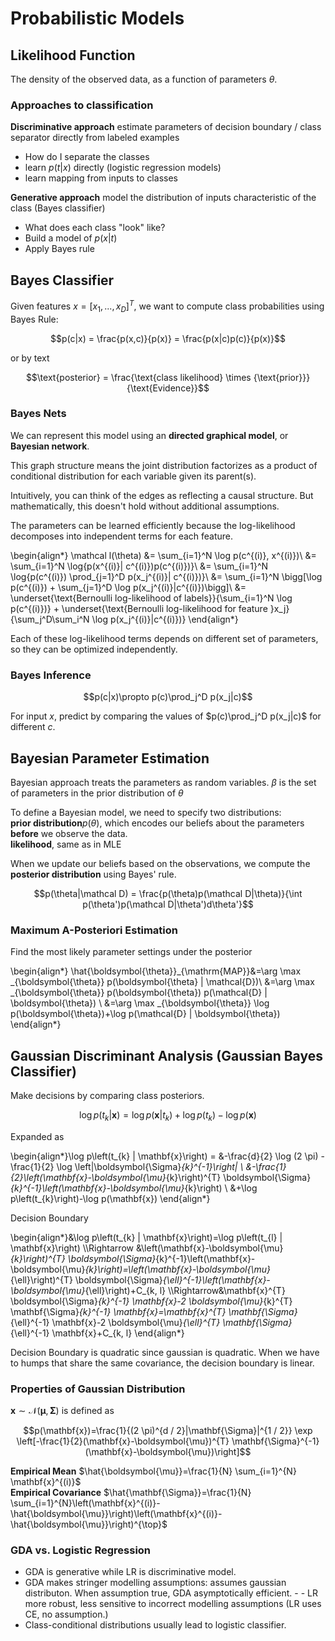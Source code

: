 # Probabilistic Models

## Likelihood Function
The density of the observed data, as a function of parameters $\theta$. 

### Approaches to classification
__Discriminative approach__ estimate parameters of decision boundary / class separator directly from labeled examples

 - How do I separate the classes
 - learn $p(t|x)$ directly (logistic regression models)
 - learn mapping from inputs to classes
 
__Generative approach__ model the distribution of inputs characteristic of the class (Bayes classifier)

 - What does each class "look" like?
 - Build a model of $p(x|t)$
 - Apply Bayes rule

## Bayes Classifier
Given features $x = [x_1,...,x_D]^T$, we want to compute class probabilities using Bayes Rule:

$$p(c|x) = \frac{p(x,c)}{p(x)} = \frac{p(x|c)p(c)}{p(x)}$$

or by text 

$$\text{posterior} = \frac{\text{class likelihood} \times {\text{prior}}}{\text{Evidence}}$$

### Bayes Nets
We can represent this model using an __directed graphical model__, or __Bayesian network__. 

This graph structure means the joint distribution factorizes as a product of conditional distribution for each variable given its parent(s). 

Intuitively, you can think of the edges as reflecting a causal structure. But mathematically, this doesn't hold without additional assumptions. 

The parameters can be learned efficiently because the log-likelihood decomposes into independent terms for each feature. 

\begin{align*}
\mathcal l(\theta) &= \sum_{i=1}^N \log p(c^{(i)}, x^{(i)})\\
&= \sum_{i=1}^N \log\{p(x^{(i)}| c^{(i)})p(c^{(i)})\}\\
&= \sum_{i=1}^N \log\{p(c^{(i)}) \prod_{j=1}^D p(x_j^{(i)}| c^{(i)})\}\\
&= \sum_{i=1}^N \bigg[\log p(c^{(i)}) + \sum_{j=1}^D \log p(x_j^{(i)}|c^{(i)})\bigg]\\
&= \underset{\text{Bernoulli log-likelihood of labels}}{\sum_{i=1}^N \log p(c^{(i)})} + \underset{\text{Bernoulli log-likelihood for feature }x_j}{\sum_j^D\sum_i^N \log p(x_j^{(i)}|c^{(i)})}
\end{align*}

Each of these log-likelihood terms depends on different set of parameters, so they can be optimized independently. 

### Bayes Inference

$$p(c|x)\propto p(c)\prod_j^D p(x_j|c)$$

For input $x$, predict by comparing the values of $p(c)\prod_j^D p(x_j|c)$ for different $c$. 

## Bayesian Parameter Estimation
Bayesian approach treats the parameters as random variables. $\beta$ is the set of parameters in the prior distribution of $\theta$

To define a Bayesian model, we need to specify two distributions:  
__prior distribution__$p(\theta)$, which encodes our beliefs about the parameters __before__ we observe the data.  
__likelihood__, same as in MLE

When we update our beliefs based on the observations, we compute the __posterior distribution__ using Bayes' rule. 

$$p(\theta|\mathcal D) = \frac{p(\theta)p(\mathcal D|\theta)}{\int p(\theta')p(\mathcal D|\theta')d\theta'}$$


### Maximum A-Posteriori Estimation
Find the most likely parameter settings under the posterior

\begin{align*}
\hat{\boldsymbol{\theta}}_{\mathrm{MAP}}&=\arg \max _{\boldsymbol{\theta}} p(\boldsymbol{\theta} | \mathcal{D})\\
&=\arg \max _{\boldsymbol{\theta}} p(\boldsymbol{\theta}) p(\mathcal{D} | \boldsymbol{\theta}) \\
&=\arg \max _{\boldsymbol{\theta}} \log p(\boldsymbol{\theta})+\log p(\mathcal{D} | \boldsymbol{\theta})
\end{align*}

## Gaussian Discriminant Analysis (Gaussian Bayes Classifier)

Make decisions by comparing class posteriors. 


$$\log p\left(t_{k} | \mathbf{x}\right)=\log p\left(\mathbf{x} | t_{k}\right)+\log p\left(t_{k}\right)-\log p(\mathbf{x})$$

Expanded as 

\begin{align*}\log p\left(t_{k} | \mathbf{x}\right) =  &-\frac{d}{2} \log (2 \pi) -\frac{1}{2} \log \left|\boldsymbol{\Sigma}_{k}^{-1}\right| \\
&-\frac{1}{2}\left(\mathbf{x}-\boldsymbol{\mu}_{k}\right)^{T} \boldsymbol{\Sigma}_{k}^{-1}\left(\mathbf{x}-\boldsymbol{\mu}_{k}\right) \\
&+\log p\left(t_{k}\right)-\log p(\mathbf{x})
\end{align*}

Decision Boundary 

\begin{align*}&\log p\left(t_{k} | \mathbf{x}\right)=\log p\left(t_{l} | \mathbf{x}\right) \\\Rightarrow &\left(\mathbf{x}-\boldsymbol{\mu}_{k}\right)^{T} \boldsymbol{\Sigma}_{k}^{-1}\left(\mathbf{x}-\boldsymbol{\mu}_{k}\right)=\left(\mathbf{x}-\boldsymbol{\mu}_{\ell}\right)^{T} \boldsymbol{\Sigma}_{\ell}^{-1}\left(\mathbf{x}-\boldsymbol{\mu}_{\ell}\right)+C_{k, l} \\\Rightarrow&\mathbf{x}^{T} \boldsymbol{\Sigma}_{k}^{-1} \mathbf{x}-2 \boldsymbol{\mu}_{k}^{T} \mathbf{\Sigma}_{k}^{-1} \mathbf{x}=\mathbf{x}^{T} \mathbf{\Sigma}_{\ell}^{-1} \mathbf{x}-2 \boldsymbol{\mu}_{\ell}^{T} \mathbf{\Sigma}_{\ell}^{-1} \mathbf{x}+C_{k, l}
\end{align*}

Decision Boundary is quadratic since gaussian is quadratic. When we have to humps that share the same covariance, the decision boundary is linear. 

### Properties of Gaussian Distribution
$\mathbf{x} \sim \mathcal{N}(\boldsymbol{\mu}, \mathbf{\Sigma})$ is defined as 

$$p(\mathbf{x})=\frac{1}{(2 \pi)^{d / 2}|\mathbf{\Sigma}|^{1 / 2}} \exp \left[-\frac{1}{2}(\mathbf{x}-\boldsymbol{\mu})^{T} \mathbf{\Sigma}^{-1}(\mathbf{x}-\boldsymbol{\mu})\right]$$

__Empirical Mean__ $\hat{\boldsymbol{\mu}}=\frac{1}{N} \sum_{i=1}^{N} \mathbf{x}^{(i)}$  
__Empirical Covariance__ $\hat{\mathbf{\Sigma}}=\frac{1}{N} \sum_{i=1}^{N}\left(\mathbf{x}^{(i)}-\hat{\boldsymbol{\mu}}\right)\left(\mathbf{x}^{(i)}-\hat{\boldsymbol{\mu}}\right)^{\top}$


### GDA vs.  Logistic Regression
- GDA is generative while LR is discriminative model. 
- GDA makes stringer modelling assumptions: assumes gaussian distributon. When assumption true, GDA asymptotically efficient. - - LR more robust, less sensitive to incorrect modelling assumptions (LR uses CE, no assumption.) 
- Class-conditional distributions usually lead to logistic classifier. 
